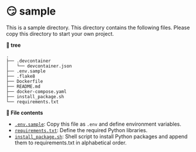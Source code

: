 # 😏 sample

This is a sample directory. This directory contains the following files. Please copy this directory to start your own project.

**🌳 tree**

```text
.
├── .devcontainer
│   └── devcontainer.json
├── .env.sample
├── .flake8
├── Dockerfile
├── README.md
├── docker-compose.yaml
├── install_package.sh
└── requirements.txt
```

**📑 File contents**

- [`.env.sample`](./.env.sample): Copy this file as `.env` and define environment variables.
- [`requirements.txt`](./requirements.txt): Define the required Python libraries.
- [`install_package.sh`](./install_package.sh): Shell script to install Python packages and append them to requirements.txt in alphabetical order.
